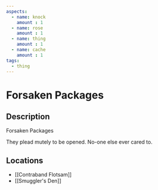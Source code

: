 ```yaml
---
aspects: 
  - name: knock
    amount : 1
  - name: rose
    amount : 1
  - name: thing
    amount : 1
  - name: cache
    amount : 1
tags:
  - thing
---
```


# Forsaken Packages

## Description
Forsaken Packages

They plead mutely to be opened. No-one else ever cared to.
## Locations
- [[Contraband Flotsam]]
- [[Smuggler's Den]]